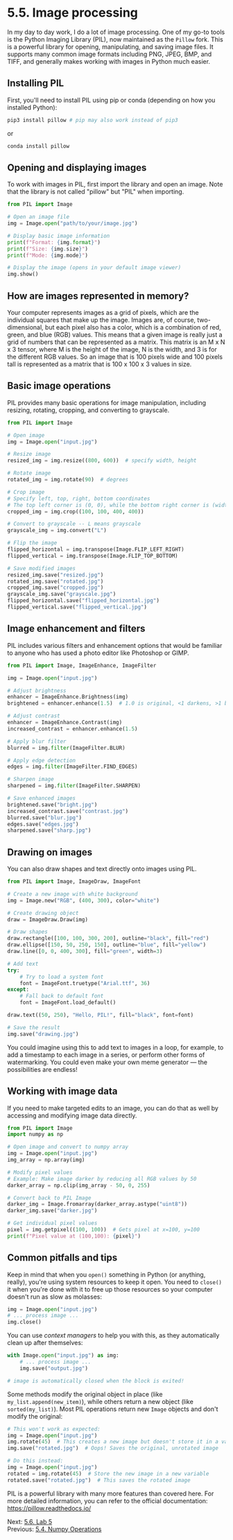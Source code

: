 # 5.5. Image processing

In my day to day work, I do a lot of image processing. One of my go-to tools is the Python Imaging Library (PIL), now
maintained as the `Pillow` fork. This is a powerful library for opening, manipulating, and saving image files. It
supports many common image formats including PNG, JPEG, BMP, and TIFF, and generally makes working with images
in Python much easier.

## Installing PIL

First, you'll need to install PIL using pip or conda (depending on how you installed Python):

```bash
pip3 install pillow # pip may also work instead of pip3
```

or

```bash
conda install pillow
```

## Opening and displaying images

To work with images in PIL, first import the library and open an image. Note that the library is not called "pillow"
but "PIL" when importing.

```python
from PIL import Image

# Open an image file
img = Image.open("path/to/your/image.jpg")

# Display basic image information
print(f"Format: {img.format}")
print(f"Size: {img.size}")
print(f"Mode: {img.mode}")

# Display the image (opens in your default image viewer)
img.show()
```

## How are images represented in memory?

Your computer represents images as a grid of pixels, which are the individual squares that make up
the image. Images are, of course, two-dimensional, but each pixel also has a color, which is a
combination of red, green, and blue (RGB) values. This means that a given image is really just a
grid of numbers that can be represented as a matrix. This matrix is an M x N x 3 tensor, where M is
the height of the image, N is the width, and 3 is for the different RGB values. So an image that is
100 pixels wide and 100 pixels tall is represented as a matrix that is 100 x 100 x 3 values in size.

## Basic image operations

PIL provides many basic operations for image manipulation, including resizing, rotating, cropping, and converting to
grayscale.

```python
from PIL import Image

# Open image
img = Image.open("input.jpg")

# Resize image
resized_img = img.resize((800, 600))  # specify width, height

# Rotate image
rotated_img = img.rotate(90)  # degrees

# Crop image
# Specify left, top, right, bottom coordinates
# The top left corner is (0, 0), while the bottom right corner is (width, height)
cropped_img = img.crop((100, 100, 400, 400))

# Convert to grayscale -- L means grayscale
grayscale_img = img.convert("L")

# Flip the image
flipped_horizontal = img.transpose(Image.FLIP_LEFT_RIGHT)
flipped_vertical = img.transpose(Image.FLIP_TOP_BOTTOM)

# Save modified images
resized_img.save("resized.jpg")
rotated_img.save("rotated.jpg")
cropped_img.save("cropped.jpg")
grayscale_img.save("grayscale.jpg")
flipped_horizontal.save("flipped_horizontal.jpg")
flipped_vertical.save("flipped_vertical.jpg")
```

## Image enhancement and filters

PIL includes various filters and enhancement options that would be familiar to anyone who has used a photo editor like
Photoshop or GIMP.

```python
from PIL import Image, ImageEnhance, ImageFilter

img = Image.open("input.jpg")

# Adjust brightness
enhancer = ImageEnhance.Brightness(img)
brightened = enhancer.enhance(1.5)  # 1.0 is original, <1 darkens, >1 brightens

# Adjust contrast
enhancer = ImageEnhance.Contrast(img)
increased_contrast = enhancer.enhance(1.5)

# Apply blur filter
blurred = img.filter(ImageFilter.BLUR)

# Apply edge detection
edges = img.filter(ImageFilter.FIND_EDGES)

# Sharpen image
sharpened = img.filter(ImageFilter.SHARPEN)

# Save enhanced images
brightened.save("bright.jpg")
increased_contrast.save("contrast.jpg")
blurred.save("blur.jpg")
edges.save("edges.jpg")
sharpened.save("sharp.jpg")
```

## Drawing on images

You can also draw shapes and text directly onto images using PIL.

```python
from PIL import Image, ImageDraw, ImageFont

# Create a new image with white background
img = Image.new("RGB", (400, 300), color="white")

# Create drawing object
draw = ImageDraw.Draw(img)

# Draw shapes
draw.rectangle([100, 100, 300, 200], outline="black", fill="red")
draw.ellipse([150, 50, 250, 150], outline="blue", fill="yellow")
draw.line([0, 0, 400, 300], fill="green", width=3)

# Add text
try:
    # Try to load a system font
    font = ImageFont.truetype("Arial.ttf", 36)
except:
    # Fall back to default font
    font = ImageFont.load_default()

draw.text((50, 250), "Hello, PIL!", fill="black", font=font)

# Save the result
img.save("drawing.jpg")
```

You could imagine using this to add text to images in a loop, for example, to add a timestamp to each image in a series,
or perform other forms of watermarking. You could even make your own meme generator — the possibilities are endless!

## Working with image data

If you need to make targeted edits to an image, you can do that as well by accessing and modifying image data directly.

```python
from PIL import Image
import numpy as np

# Open image and convert to numpy array
img = Image.open("input.jpg")
img_array = np.array(img)

# Modify pixel values
# Example: Make image darker by reducing all RGB values by 50
darker_array = np.clip(img_array - 50, 0, 255)

# Convert back to PIL Image
darker_img = Image.fromarray(darker_array.astype("uint8"))
darker_img.save("darker.jpg")

# Get individual pixel values
pixel = img.getpixel((100, 100))  # Gets pixel at x=100, y=100
print(f"Pixel value at (100,100): {pixel}")
```

## Common pitfalls and tips

Keep in mind that when you `open()` something in Python (or anything, really), you're using system resources to keep it
open. You need to `close()` it when you're done with it to free up those resources so your computer doesn't run as slow
as molasses:

```python
img = Image.open("input.jpg")
# ... process image ...
img.close()
```

You can use _context managers_ to help you with this, as they automatically clean up after themselves:

```python
with Image.open("input.jpg") as img:
    # ... process image ...
    img.save("output.jpg")

# image is automatically closed when the block is exited!
```

Some methods modify the original object in place (like `my_list.append(new_item)`), while others return a new object
(like `sorted(my_list)`). Most PIL operations return new `Image` objects and don't modify the original:

```python
# This won't work as expected:
img = Image.open("input.jpg")
img.rotate(45)  # This creates a new image but doesn't store it in a variable, so it's lost
img.save("rotated.jpg")  # Oops! Saves the original, unrotated image

# Do this instead:
img = Image.open("input.jpg")
rotated = img.rotate(45)  # Store the new image in a new variable
rotated.save("rotated.jpg")  # This saves the rotated image
```

PIL is a powerful library with many more features than covered here. For more detailed information, you can refer to the official documentation: https://pillow.readthedocs.io/

Next: [5.6. Lab 5](5.6.%20Lab%205.md)<br>
Previous: [5.4. Numpy Operations](5.4.%20Numpy%20Operations.md)
